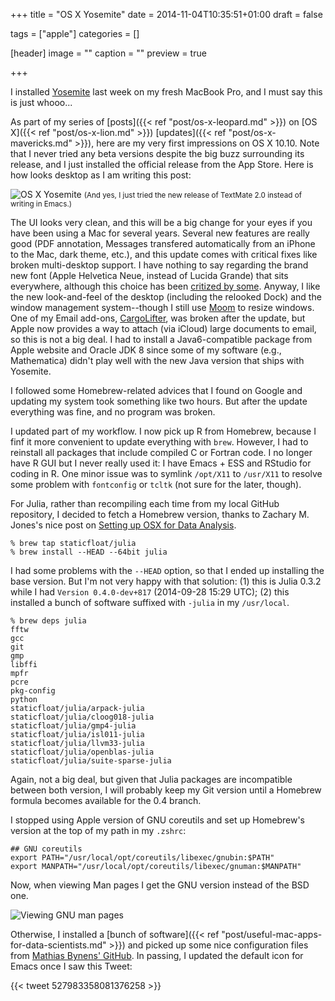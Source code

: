 +++
title = "OS X Yosemite"
date = 2014-11-04T10:35:51+01:00
draft = false

tags = ["apple"]
categories = []

[header]
image = ""
caption = ""
preview = true

+++

I installed [Yosemite](http://en.wikipedia.org/wiki/OS_X_Yosemite) last week on my fresh MacBook Pro, and I must say this is just whooo...

As part of my series of [posts]({{< ref "post/os-x-leopard.md" >}}) on [OS X]({{< ref "post/os-x-lion.md" >}}) [updates]({{< ref "post/os-x-mavericks.md" >}}), here are my very first impressions on OS X 10.10. Note that I never tried any beta versions despite the big buzz surrounding its release, and I just installed the official release from the App Store. Here is how looks desktop as I am writing this post: 

![OS X Yosemite](/img/2014-11-04-13-14-09.png)
<small>(And yes, I just tried the new release of TextMate 2.0 instead of writing in Emacs.)</small>

The UI looks very clean, and this will be a big change for your eyes if you have been using a Mac for several years. Several new features are really good (PDF annotation, Messages transfered automatically from an iPhone to the Mac, dark theme, etc.), and this update comes with critical fixes like broken multi-desktop support. I have nothing to say regarding the brand new font (Apple Helvetica Neue, instead of Lucida Grande) that sits everywhere, although this choice has been [critized by some](http://gizmodo.com/designers-explain-why-apples-new-os-x-typeface-is-a-str-1585123982). Anyway, I like the new look-and-feel of the desktop (including the relooked Dock) and the window management system--though I still use [Moom](http://manytricks.com/moom/) to resize windows. One of my Email add-ons, [CargoLifter](http://www.chungwasoft.com/cargolifter/), was broken after the update, but Apple now provides a way to attach (via iCloud) large documents to email, so this is not a big deal. I had to install a Java6-compatible package from Apple website and Oracle JDK 8 since some of my software (e.g., Mathematica) didn't play well with the new Java version that ships with Yosemite.

I followed some Homebrew-related advices that I found on Google and updating my system took something like two hours. But after the update everything was fine, and no program was broken.

I updated part of my workflow. I now pick up R from Homebrew, because I finf it more convenient to update everything with `brew`. However, I had to reinstall all packages that include compiled C or Fortran code. I no longer have R GUI but I never really used it: I have Emacs + ESS and RStudio for coding in R. One minor issue was to symlink `/opt/X11` to `/usr/X11` to resolve some problem with `fontconfig` or `tcltk` (not sure for the later, though).

For Julia, rather than recompiling each time from my local GitHub repository, I decided to fetch a Homebrew version, thanks to Zachary M. Jones's nice post on [Setting up OSX for Data Analysis](http://zmjones.com/mac-setup/).

```
% brew tap staticfloat/julia
% brew install --HEAD --64bit julia
```

I had some problems with the `--HEAD` option, so that I ended up installing the base version. But I'm not very happy with that solution: (1) this is Julia 0.3.2 while I had `Version 0.4.0-dev+817` (2014-09-28 15:29 UTC); (2) this installed a bunch of software suffixed with `-julia` in my `/usr/local`. 

```
% brew deps julia
fftw
gcc
git
gmp
libffi
mpfr
pcre
pkg-config
python
staticfloat/julia/arpack-julia
staticfloat/julia/cloog018-julia
staticfloat/julia/gmp4-julia
staticfloat/julia/isl011-julia
staticfloat/julia/llvm33-julia
staticfloat/julia/openblas-julia
staticfloat/julia/suite-sparse-julia
```

Again, not a big deal, but given that Julia packages are incompatible between both version, I will probably keep my Git version until a Homebrew formula becomes available for the 0.4 branch.

I stopped using Apple version of GNU coreutils and set up Homebrew's version at the top of my path in my `.zshrc`:

```
## GNU coreutils
export PATH="/usr/local/opt/coreutils/libexec/gnubin:$PATH"
export MANPATH="/usr/local/opt/coreutils/libexec/gnuman:$MANPATH"
```

Now, when viewing Man pages I get the GNU version instead of the BSD one.

![Viewing GNU man pages](/img/2014-11-04-13-26-25.png)

Otherwise, I installed a [bunch of software]({{< ref "post/useful-mac-apps-for-data-scientists.md" >}}) and picked up some nice configuration files from [Mathias Bynens' GitHub](https://github.com/mathiasbynens/dotfiles). In passing, I updated the default icon for Emacs once I saw this Tweet:

{{< tweet 527983358081376258 >}} 

